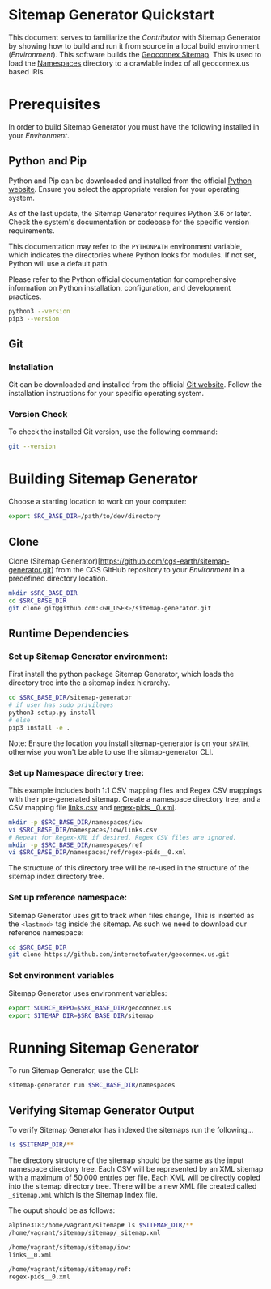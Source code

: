 # Sitemap Generator Quickstart

This document serves to familiarize the *Contributor* with Sitemap Generator by showing how to build and run it from source in a local build environment (*Environment*). This software builds the [Geoconnex Sitemap](https://geoconnex.us/iow/sitemap). This is used to load the [Namespaces](/namespaces/) directory to a crawlable index of all geoconnex.us based IRIs.

# Prerequisites

In order to build Sitemap Generator you must have the following installed in your *Environment*. 

## Python and Pip
Python and Pip can be downloaded and installed from the official [Python website](https://python.org/). Ensure you select the appropriate version for your operating system.

As of the last update, the Sitemap Generator requires Python 3.6 or later. Check the system's documentation or codebase for the specific version requirements.

This documentation may refer to the ``PYTHONPATH`` environment variable, which indicates the directories where Python looks for modules. If not set, Python will use a default path.

Please refer to the Python official documentation for comprehensive information on Python installation, configuration, and development practices.

```bash
python3 --version
pip3 --version
```

## Git

### Installation
Git can be downloaded and installed from the official [Git website](https://git-scm.com/). Follow the installation instructions for your specific operating system.

### Version Check
To check the installed Git version, use the following command:

```bash
git --version
```

# Building Sitemap Generator

Choose a starting location to work on your computer:

```bash
export SRC_BASE_DIR=/path/to/dev/directory
```

## Clone
Clone (Sitemap Generator)[https://github.com/cgs-earth/sitemap-generator.git] from the CGS GitHub repository to your *Environment* in a predefined directory location.

```bash
mkdir $SRC_BASE_DIR
cd $SRC_BASE_DIR
git clone git@github.com:<GH_USER>/sitemap-generator.git
```

## Runtime Dependencies

### Set up Sitemap Generator environment:

First install the python package Sitemap Generator, which loads the directory tree into the a sitemap index hierarchy.

```bash
cd $SRC_BASE_DIR/sitemap-generator
# if user has sudo privileges
python3 setup.py install
# else
pip3 install -e .
```

Note: Ensure the location you install sitemap-generator is on your `$PATH`, otherwise you
won't be able to use the sitmap-generator CLI.

### Set up Namespace directory tree:
This example includes both 1:1 CSV mapping files and Regex CSV mappings with their pre-generated sitemap.
Create a namespace directory tree, and a CSV mapping file [links.csv](links.csv) and [regex-pids__0.xml](regex-pids__0.xml).

```bash
mkdir -p $SRC_BASE_DIR/namespaces/iow
vi $SRC_BASE_DIR/namespaces/iow/links.csv
# Repeat for Regex-XML if desired, Regex CSV files are ignored.
mkdir -p $SRC_BASE_DIR/namespaces/ref
vi $SRC_BASE_DIR/namespaces/ref/regex-pids__0.xml
```

The structure of this directory tree will be re-used in the structure of the sitemap index directory tree.

### Set up reference namespace:
Sitemap Generator uses git to track when files change, This is inserted as the `<lastmod>` tag inside the sitemap.
As such we need to download our reference namespace:

```bash
cd $SRC_BASE_DIR
git clone https://github.com/internetofwater/geoconnex.us.git
```

### Set environment variables

Sitemap Generator uses environment variables:

```bash
export SOURCE_REPO=$SRC_BASE_DIR/geoconnex.us
export SITEMAP_DIR=$SRC_BASE_DIR/sitemap
```

# Running Sitemap Generator

To run Sitemap Generator, use the CLI:

```bash
sitemap-generator run $SRC_BASE_DIR/namespaces
```

## Verifying Sitemap Generator Output

To verify Sitemap Generator has indexed the sitemaps run the following...

```bash
ls $SITEMAP_DIR/**
```

The directory structure of the sitemap should be the same as the input namespace directory tree.
Each CSV will be represented by an XML sitemap with a maximum of 50,000 entries per file.
Each XML will be directly copied into the sitemap directory tree.
There will be a new XML file created called ``_sitemap.xml`` which is the Sitemap Index file.

The ouput should be as follows:

```bash
alpine318:/home/vagrant/sitemap# ls $SITEMAP_DIR/**
/home/vagrant/sitemap/sitemap/_sitemap.xml

/home/vagrant/sitemap/sitemap/iow:
links__0.xml

/home/vagrant/sitemap/sitemap/ref:
regex-pids__0.xml
```